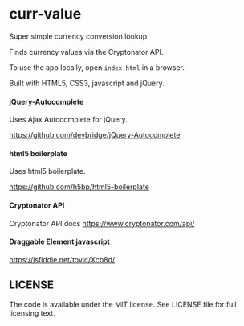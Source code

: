 # curr-value
Super simple currency conversion lookup.

Finds currency values via the Cryptonator API.

To use the app locally, open `index.html` in a browser.

Built with HTML5, CSS3, javascript and jQuery.

#### jQuery-Autocomplete

Uses Ajax Autocomplete for jQuery.

https://github.com/devbridge/jQuery-Autocomplete

#### html5 boilerplate

Uses html5 boilerplate.

https://github.com/h5bp/html5-boilerplate

#### Cryptonator API

Cryptonator API docs
https://www.cryptonator.com/api/

#### Draggable Element javascript 

https://jsfiddle.net/tovic/Xcb8d/

## LICENSE

The code is available under the MIT license.
See LICENSE file for full licensing text.